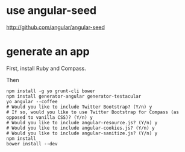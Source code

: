 use angular-seed
============
http://github.com/angular/angular-seed

generate an app
============
First, install Ruby and Compass.

Then
```
npm install -g yo grunt-cli bower
npm install generator-angular generator-testacular
yo angular --coffee
# Would you like to include Twitter Bootstrap? (Y/n) y
# If so, would you like to use Twitter Bootstrap for Compass (as opposed to vanilla CSS)? (Y/n) y
# Would you like to include angular-resource.js? (Y/n) y
# Would you like to include angular-cookies.js? (Y/n) y
# Would you like to include angular-sanitize.js? (Y/n) y
npm install
bower install --dev
```